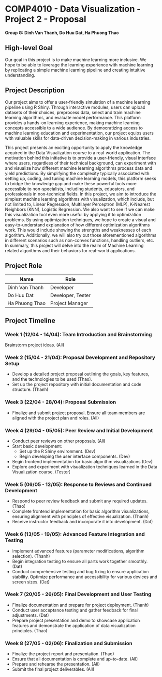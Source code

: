 # COMP4010 - Data Visualization - Project 2 - Proposal

**Group G: Dinh Van Thanh, Do Huu Dat, Ha Phuong Thao**

## High-level Goal

Our goal in this project is to make machine learning more inclusive. We hope to be able to leverage the learning experience with machine learning by replicating a simple machine learning pipeline and creating intuitive understanding.

## Project Description

Our project aims to offer a user-friendly simulation of a machine learning pipeline using R Shiny. Through interactive modules, users can upload datasets of their choices, preprocess data, select and train machine learning algorithms, and evaluate model performance. This platform provides a hands-on learning experience, making machine learning concepts accessible to a wide audience. By democratizing access to machine learning education and experimentation, our project equips users with valuable skills for data-driven decision-making in various industries.

This project presents an exciting opportunity to apply the knowledge acquired in the Data Visualization course to a real-world application. The motivation behind this initiative is to provide a user-friendly, visual interface where users, regardless of their technical background, can experiment with and visualize how different machine learning algorithms process data and yield predictions. By simplifying the complexity typically associated with setting up, coding, and tuning machine learning models, this platform seeks to bridge the knowledge gap and make these powerful tools more accessible to non-specialists, including students, educators, and professionals in non-technical fields. In this project, we aim to introduce the simplest machine learning algorithms with visualization, which include, but not limited to, Linear Regression, Multilayer Perceptron (MLP), K-Nearest Neighbors (KNN), Logistic Regression. We also want to see if we can make this visualization tool even more useful by applying it to optimization problems. By using optimization techniques, we hope to create a visual and easy-to-understand explanation of how different optimization algorithms work. This would include showing the strengths and weaknesses of each algorithm. Additionally, we will also try out those aforementioned algorithms in different scenarios such as non-convex functions, handling outliers, etc. In summary, this project will delve into the realm of Machine Learning related algorithms and their behaviors for real-world applications.

## Project Role

| **Name**       | **Role**          |
| -------------- | ----------------- |
| Dinh Van Thanh | Developer         |
| Do Huu Dat     | Developer, Tester |
| Ha Phuong Thao | Project Manager   |

## Project Timeline

### Week 1 (12/04 - 14/04): Team Introduction and Brainstorming

Brainstorm project ideas. (All)

### Week 2 (15/04 - 21/04): Proposal Development and Repository Setup

- Develop a detailed project proposal outlining the goals, key features, and the technologies to be used (Thao).
- Set up the project repository with initial documentation and code structure. (Thanh)

### Week 3 (22/04 - 28/04): Proposal Submission

- Finalize and submit project proposal. Ensure all team members are aligned with the project plan and roles. (All)

### Week 4 (29/04 - 05/05): Peer Review and Initial Development

- Conduct peer reviews on other proposals. (All)
- Start basic development:
  - Set up the R Shiny environment. (Dev)
  - Begin developing the user interface components. (Dev)
- Begin frontend implementation for basic algorithm visualizations (Dev)
- Explore and experiment with visualization techniques learned in the Data Visualization course. (Tester)

### Week 5 (06/05 - 12/05): Response to Reviews and Continued Development

- Respond to peer review feedback and submit any required updates. (Thao)
- Complete frontend implementation for basic algorithm visualizations, ensuring alignment with principles of effective visualization. (Thanh)
- Receive instructor feedback and incorporate it into development. (Dat)

### Week 6 (13/05 - 19/05): Advanced Feature Integration and Testing

- Implement advanced features (parameter modifications, algorithm selection). (Thanh)
- Begin integration testing to ensure all parts work together smoothly. (Dat)
- Conduct comprehensive testing and bug fixing to ensure application stability. Optimize performance and accessibility for various devices and screen sizes. (Dat)

### Week 7 (20/05 - 26/05): Final Development and User Testing

- Finalize documentation and prepare for project deployment. (Thanh)
- Conduct user acceptance testing and gather feedback for final adjustments. (Dat)
- Prepare project presentation and demo to showcase application features and demonstrate the application of data visualization principles. (Thao)

### Week 8 (27/05 - 02/06): Finalization and Submission

- Finalize the project report and presentation. (Thao)
- Ensure that all documentation is complete and up-to-date. (All)
- Prepare and rehearse the presentation. (All)
- Submit the final project deliverables. (All)
